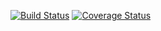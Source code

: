 [![Build Status](https://travis-ci.com/github/genia10/task1)](https://travis-ci.com/github/genia10/task1)
[![Coverage Status](https://coveralls.io/repos/seekerk/gtest/badge.svg?branch=master)](https://coveralls.io/github/seekerk/gtest?branch=master)
